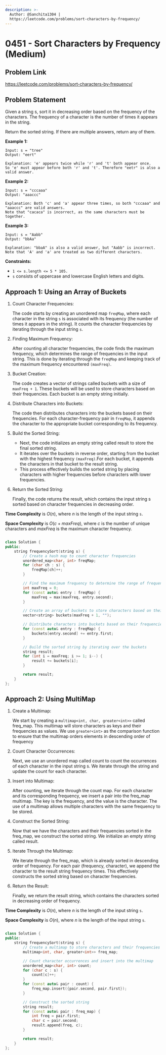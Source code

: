 ```yaml
---
description: >-
  Author: @Sanchita1304 |
  https://leetcode.com/problems/sort-characters-by-frequency/
---
```


# 0451 - Sort Characters by Frequency (Medium)

## Problem Link

https://leetcode.com/problems/sort-characters-by-frequency/

## Problem Statement

Given a string s, sort it in decreasing order based on the frequency of the characters. The frequency of a character is the number of times it appears in the string.

Return the sorted string. If there are multiple answers, return any of them.

**Example 1:**

```
Input: s = "tree"
Output: "eert"

Explanation: 'e' appears twice while 'r' and 't' both appear once.
So 'e' must appear before both 'r' and 't'. Therefore "eetr" is also a valid answer.
```

**Example 2:**

```
Input: s = "cccaaa"
Output: "aaaccc"

Explanation: Both 'c' and 'a' appear three times, so both "cccaaa" and "aaaccc" are valid answers.
Note that "cacaca" is incorrect, as the same characters must be together.
```

**Example 3:**
```
Input: s = "Aabb"
Output: "bbAa"

Explanation: "bbaA" is also a valid answer, but "Aabb" is incorrect.
Note that 'A' and 'a' are treated as two different characters.
```

**Constraints:**

- `1 <= s.length <= 5 * 105.`
- `s` consists of uppercase and lowercase English letters and digits.

## Approach 1: Using an Array of Buckets

1. Count Character Frequencies:

    The code starts by creating an unordered map `freqMap`, where each character in the string `s` is associated with its frequency (the number of times it appears in the string). It counts the character frequencies by iterating through the input string `s`.

2. Finding Maximum Frequency:

    After counting all character frequencies, the code finds the maximum frequency, which determines the range of frequencies in the input string. This is done by iterating through the `freqMap` and keeping track of the maximum frequency encountered `(maxFreq)`.

3. Bucket Creation:

    The code creates a vector of strings called buckets with a size of `maxFreq + 1`. These buckets will be used to store characters based on their frequencies. Each bucket is an empty string initially.

4. Distribute Characters into Buckets:

    The code then distributes characters into the buckets based on their frequencies. For each character-frequency pair in `freqMap`, it appends the character to the appropriate bucket corresponding to its frequency.

5. Build the Sorted String:

    - Next, the code initializes an empty string called result to store the final sorted string.
    - It iterates over the buckets in reverse order, starting from the bucket with the highest frequency `(maxFreq)`.For each bucket, it appends the characters in that bucket to the result string.
    - This process effectively builds the sorted string by placing characters with higher frequencies before characters with lower frequencies.

6. Return the Sorted String:

    Finally, the code returns the result, which contains the input string s sorted based on character frequencies in decreasing order.


__Time Complexity__ is $O(n)$, where $n$ is the length of the input string `s`.

__Space Complexity__ is $O(c + maxFreq)$, where $c$ is the number of unique characters and $maxFreq$ is the maximum character frequency.


<Tabs>
<TabItem value="cpp" label="C++">
<SolutionAuthor name="@sanchi1304"/>

```cpp

class Solution {
public:
    string frequencySort(string s) {
        // Create a hash map to count character frequencies
        unordered_map<char, int> freqMap;
        for (char ch : s) {
            freqMap[ch]++;
        }

        // Find the maximum frequency to determine the range of frequencies
        int maxFreq = 0;
        for (const auto& entry : freqMap) {
            maxFreq = max(maxFreq, entry.second);
        }

        // Create an array of buckets to store characters based on their frequencies
        vector<string> buckets(maxFreq + 1, "");

        // Distribute characters into buckets based on their frequencies
        for (const auto& entry : freqMap) {
            buckets[entry.second] += entry.first;
        }

        // Build the sorted string by iterating over the buckets
        string result;
        for (int i = maxFreq; i >= 1; i--) {
            result += buckets[i];
        }

        return result;
    }
};

```
</TabItem>
</Tabs>

## Approach 2: Using MultiMap

1. Create a Multimap: 

    We start by creating a `multimap<int, char, greater<int>>` called freq_map. This multimap will store characters as keys and their frequencies as values. We use `greater<int>` as the comparison function to ensure that the multimap orders elements in descending order of frequency

2. Count Character Occurrences: 

    Next, we use an unordered map called count to count the occurrences of each character in the input string s. We iterate through the string and update the count for each character.

3. Insert into Multimap: 

    After counting, we iterate through the count map. For each character and its corresponding frequency, we insert a pair into the freq_map multimap. The key is the frequency, and the value is the character. The use of a multimap allows multiple characters with the same frequency to be stored.

4. Construct the Sorted String: 

    Now that we have the characters and their frequencies sorted in the freq_map, we construct the sorted string. We initialize an empty string called result.

5. Iterate Through the Multimap: 

    We iterate through the freq_map, which is already sorted in descending order of frequency. For each pair (frequency, character), we append the character to the result string frequency times. This effectively constructs the sorted string based on character frequencies.

6. Return the Result:

    Finally, we return the result string, which contains the characters sorted in decreasing order of frequency.


__Time Complexity__ is $O(n)$, where $n$ is the length of the input string `s`.

__Space Complexity__ is $O(n)$, where $n$ is the length of the input string `s`.

<Tabs>
<TabItem value="cpp" label="C++">
<SolutionAuthor name="@sanchi1304"/>

```cpp

class Solution {
public:
    string frequencySort(string s) {
        // Create a multimap to store characters and their frequencies
        multimap<int, char, greater<int>> freq_map;

        // Count character occurrences and insert into the multimap
        unordered_map<char, int> count;
        for (char c : s) {
            count[c]++;
        }
        for (const auto& pair : count) {
            freq_map.insert({pair.second, pair.first});
        }

        // Construct the sorted string
        string result;
        for (const auto& pair : freq_map) {
            int freq = pair.first;
            char c = pair.second;
            result.append(freq, c);
        }

        return result;
    }
};

```
</TabItem>
</Tabs>


